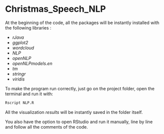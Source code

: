 # Christmas_Speech_NLP

At the beginning of the code, all the packages will be instantly installed with the following libraries :  


* _rJava_
* _ggplot2_
* _wordcloud_
* _NLP_
* _openNLP_
* _openNLPmodels.en_
* _tm_
* _stringr_
* _viridis_


To make the program run correctly, just go on the project folder, open the terminal and run it with:
```bash
Rscript NLP.R
```

All the visualization *results* will be instantly saved in the folder itself.


You also have the option to open RStudio and run it manually, line by line and follow all the comments of the code.



